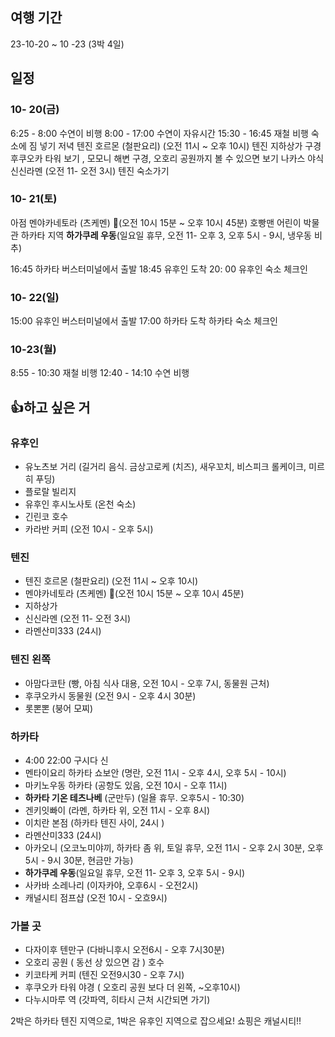 
## 여행 기간
23-10-20 ~ 10 -23 (3박 4일)

## 일정
### 10- 20(금) 
6:25 - 8:00 수연이 비행
8:00 - 17:00 수연이 자유시간 
15:30 - 16:45 재철 비행
숙소에 짐 넣기
저녁 텐진 호르몬 (철판요리) (오전 11시 ~ 오후 10시)
텐진 지하상가 구경
후쿠오카 타워 보기 , 모모니 해변 구경, 오호리 공원까지 볼 수 있으면 보기 
나카스
야식 신신라멘 (오전 11- 오전 3시)
텐진 숙소가기

### 10- 21(토)
아점 멘야카네토라 (츠케멘) 🌟(오전 10시 15분 ~ 오후 10시 45분)
호빵맨 어린이 박물관 
하카타 지역
**하가쿠레 우동**(일요일 휴무, 오전 11- 오후 3, 오후 5시 - 9시, 냉우동 비추)

16:45 하카타 버스터미널에서 출발
18:45 유후인 도착
20: 00 유후인 숙소 체크인
### 10- 22(일)

15:00 유후인 버스터미널에서 출발
17:00 하카타 도착
하카타 숙소 체크인
### 10-23(월)
8:55 - 10:30 재철 비행 
12:40 - 14:10 수연 비행 
 
## 👍하고 싶은 거
### 유후인
* 유노츠보 거리 (길거리 음식. 금상고로케 (치즈), 새우꼬치, 비스피크 롤케이크, 미르히 푸딩)
* 플로랄 빌리지
* 유후인 후시노사토 (온천 숙소)
* 긴린코 호수
* 카라반 커피 (오전 10시 - 오후 5시)
### 텐진
* 텐진 호르몬 (철판요리) (오전 11시 ~ 오후 10시)
* 멘야카네토라 (츠케멘) 🌟(오전 10시 15분 ~ 오후 10시 45분)
* 지하상가 
* 신신라멘 (오전 11- 오전 3시)
* 라멘산미333 (24시)

### 텐진 왼쪽 
* 아맘다코탄 (빵, 아침 식사 대용, 오전 10시 - 오후 7시, 동물원 근처)
* 후쿠오카시 동물원 (오전 9시 - 오후 4시 30분)
*  롯뽄뽄 (붕어 모찌)

### 하카타
* 4:00 22:00 구시다 신
* 멘타이요리 하카타 쇼보안 (명란, 오전 11시 - 오후 4시, 오후 5시 - 10시)
* 마키노우동 하카타 (공항도 있음, 오전 10시 - 오후 11시)
* **하카타 기온 테츠나베** (군만두) (일욜 휴무. 오후5시 - 10:30)
* 겐키잇빠이 (라멘, 하카타 위, 오전 11시 - 오후 8시)
* 이치란 본점 (하카타 텐진 사이, 24시 )
* 라멘산미333 (24시)
* 아카오니 (오코노미야끼, 하카타 좀 위, 토일 휴무, 오전 11시 - 오후 2시 30분, 오후 5시 - 9시 30분, 현금만 가능)
* **하가쿠레 우동**(일요일 휴무, 오전 11- 오후 3, 오후 5시 - 9시)
* 사카바 소레나리 (이자카야, 오후6시 - 오전2시)
* 캐널시티 점프샵 (오전 10시 - 오흐9시)

### 가볼 곳
* 다자이후 텐만구 (다바니후시 오전6시 - 오후 7시30분)
* 오호리 공원 ( 동선 상 있으면 감 ) 호수
* 키코타케 커피 (텐진 오전9시30 - 오후 7시)
* 후쿠오카 타워 야경 ( 오호리 공원 보다 더 왼쪽, ~오후10시)
* 다누시마루 역 (갓파역, 히타시 근처 시간되면 가기)


2박은 하카타 텐진 지역으로,
1박은 유후인 지역으로 잡으세요!
쇼핑은 캐널시티!!
